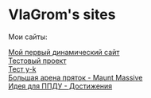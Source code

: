 

# VlaGrom's sites
Мои сайты:

[Мой первый динамический сайт](https://vlagrom.github.io/test_project_2/src/ "*клик*")
<br>
[Тестовый проект](https://vlagrom.github.io/test_project_3/src/ "*клик*")
<br>
[Тест y-k](https://vlagrom.github.io/y-k/src/index.html "*клик*")
<br>
[Большая арена пряток - Maunt Massive](https://vlagrom.github.io/mount-massive/src/index.html "*клик*")
<br>
[Идея для ППДУ - Достижения](https://vlagrom.github.io/advancements/src/index.html "*клик*")
